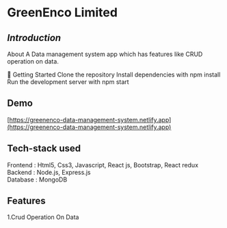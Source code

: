 # GreenEnco Limited
***Introduction***
---
About
A Data management system app which has features like CRUD operation on data.

🚀 Getting Started 
Clone the repository Install dependencies with npm install 
Run the development server with  npm start

## Demo

[https://greenenco-data-management-system.netlify.app](https://greenenco-data-management-system.netlify.app)

## Tech-stack used

Frontend : Html5, Css3, Javascript, React js, Bootstrap, React redux<br>
Backend : Node.js, Express.js<br>
Database : MongoDB<br>



## Features
1.Crud Operation On Data
   




